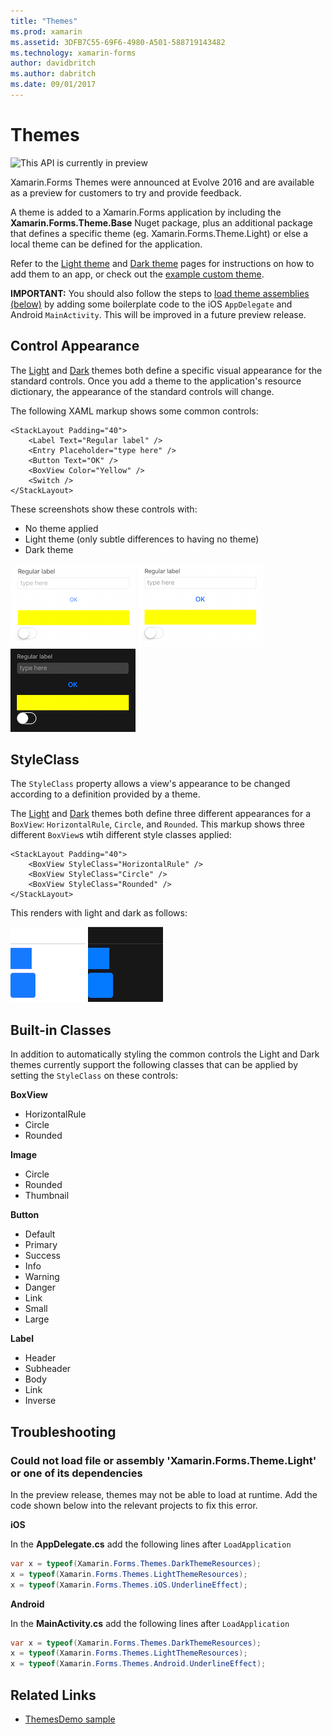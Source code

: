 ```yaml
---
title: "Themes"
ms.prod: xamarin
ms.assetid: 3DFB7C55-69F6-4980-A501-588719143482
ms.technology: xamarin-forms
author: davidbritch
ms.author: dabritch
ms.date: 09/01/2017
---
```


# Themes

![](~/media/shared/preview.png "This API is currently in preview")

Xamarin.Forms Themes were announced at Evolve 2016 and are available as a
preview for customers to try and provide feedback.

A theme is added to a Xamarin.Forms application by including
the **Xamarin.Forms.Theme.Base** Nuget package, plus an additional
package that defines a specific theme (eg. Xamarin.Forms.Theme.Light)
or else a local theme can be defined for the application.

Refer to the [Light theme](light.md) and [Dark theme](dark.md) pages
for instructions on how to add them to an app, or check out the
[example custom theme](custom.md).

**IMPORTANT:** You should also follow the steps to [load theme assemblies (below)](#loadtheme)
by adding some boilerplate code to the iOS `AppDelegate` and Android `MainActivity`. This will
be improved in a future preview release.


## Control Appearance

The [Light](light.md) and [Dark](dark.md) themes both define a specific
visual appearance for the standard controls. Once you add a theme to the
application's resource dictionary, the appearance of the standard controls
will change.

The following XAML markup shows some common controls:

```xaml
<StackLayout Padding="40">
	<Label Text="Regular label" />
	<Entry Placeholder="type here" />
	<Button Text="OK" />
	<BoxView Color="Yellow" />
	<Switch />
</StackLayout>
```

These screenshots show these controls with:

* No theme applied
* Light theme (only subtle differences to having no theme)
* Dark theme

![](images/standard-none-sml.png "Controls without Theming") ![](images/standard-light-sml.png "Controls with Light Theme") ![](images/standard-dark-sml.png "Controls with Dark Theme")

<a name="styleclass" />

## StyleClass

The `StyleClass` property allows a view's appearance to be changed
according to a definition provided by a theme.

The [Light](light.md) and [Dark](dark.md) themes both define three different appearances for
a `BoxView`: `HorizontalRule`, `Circle`, and `Rounded`. This markup
shows three different `BoxView`s wtih different style classes applied:

```xaml
<StackLayout Padding="40">
	<BoxView StyleClass="HorizontalRule" />
	<BoxView StyleClass="Circle" />
	<BoxView StyleClass="Rounded" />
</StackLayout>
```

This renders with light and dark as follows:

![](images/boxview-light-sml.png "BoxView with a Light Theme StyleClass") ![](images/boxview-dark-sml.png "BoxView with a Dark Theme StyleClass")

<a name="builtin" />

## Built-in Classes

In addition to automatically styling the common controls
the Light and Dark themes currently support the following classes
that can be applied by setting the `StyleClass` on these controls:

**BoxView**

* HorizontalRule
* Circle
* Rounded

**Image**

* Circle
* Rounded
* Thumbnail

**Button**

* Default
* Primary
* Success
* Info
* Warning
* Danger
* Link
* Small
* Large

**Label**

* Header
* Subheader
* Body
* Link
* Inverse


## Troubleshooting

<a name="loadtheme" />

### Could not load file or assembly 'Xamarin.Forms.Theme.Light' or one of its dependencies

In the preview release, themes may not be able to load at runtime. Add the code
shown below into the relevant projects to fix this error.

**iOS**

In the **AppDelegate.cs** add the following lines after `LoadApplication`

```csharp
var x = typeof(Xamarin.Forms.Themes.DarkThemeResources);
x = typeof(Xamarin.Forms.Themes.LightThemeResources);
x = typeof(Xamarin.Forms.Themes.iOS.UnderlineEffect);
```

**Android**

In the **MainActivity.cs** add the following lines after `LoadApplication`

```csharp
var x = typeof(Xamarin.Forms.Themes.DarkThemeResources);
x = typeof(Xamarin.Forms.Themes.LightThemeResources);
x = typeof(Xamarin.Forms.Themes.Android.UnderlineEffect);
```


## Related Links

- [ThemesDemo sample](https://github.com/xamarin/xamarin-forms-samples/tree/master/Themes/ThemesDemo)
